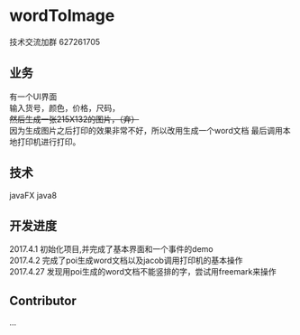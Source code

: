 # wordToImage

技术交流加群   627261705

## 业务
有一个UI界面  
输入货号，颜色，价格，尺码，  
~~然后生成一张215X132的图片，（弃）~~    
因为生成图片之后打印的效果非常不好，所以改用生成一个word文档
最后调用本地打印机进行打印。

## 技术 
javaFX
java8

## 开发进度

2017.4.1 初始化项目,并完成了基本界面和一个事件的demo  
2017.4.2 完成了poi生成word文档以及jacob调用打印机的基本操作  
2017.4.27 发现用poi生成的word文档不能竖排的字，尝试用freemark来操作

## Contributor
...
